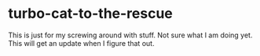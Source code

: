 turbo-cat-to-the-rescue
=======================
This is just for my screwing around with stuff. Not sure what I am doing yet. This will get an update when I figure that out.
